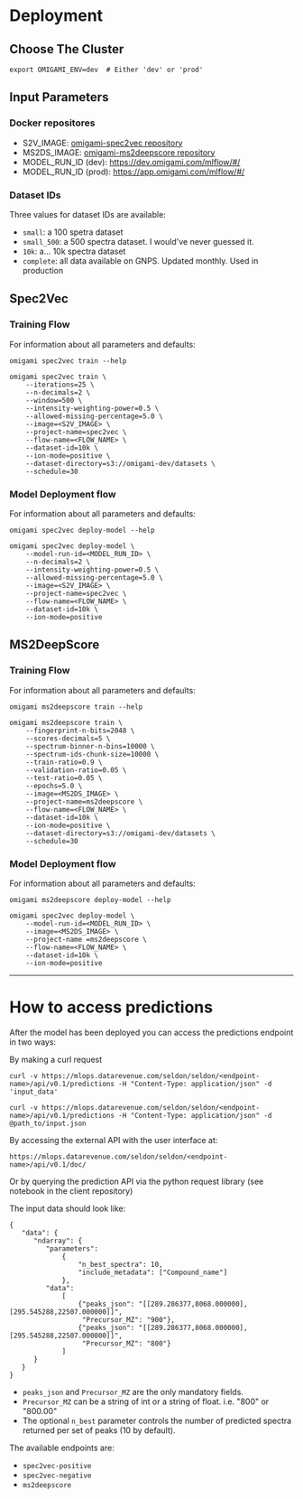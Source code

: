 # Deployment

## Choose The Cluster

```shell
export OMIGAMI_ENV=dev  # Either 'dev' or 'prod'
```

## Input Parameters

### Docker repositores
* S2V_IMAGE: [omigami-spec2vec repository](https://hub.docker.com/repository/docker/drtools/omigami-spec2vec/tags?page=1&ordering=last_updated)
* MS2DS_IMAGE: [omigami-ms2deepscore repository](https://hub.docker.com/repository/docker/drtools/omigami-ms2deepscore/tags?page=1&ordering=last_updated)
* MODEL_RUN_ID (dev): https://dev.omigami.com/mlflow/#/
* MODEL_RUN_ID (prod): https://app.omigami.com/mlflow/#/

### Dataset IDs
Three values for dataset IDs are available:
- `small`: a 100 spetra dataset
- `small_500`: a 500 spectra dataset. I would've never guessed it.
- `10k`: a... 10k spectra dataset
- `complete`: all data available on GNPS. Updated monthly. Used in production

## Spec2Vec

### Training Flow

For information about all parameters and defaults:
```shell
omigami spec2vec train --help
```


```shell
omigami spec2vec train \ 
    --iterations=25 \
    --n-decimals=2 \
    --window=500 \
    --intensity-weighting-power=0.5 \
    --allowed-missing-percentage=5.0 \
    --image=<S2V_IMAGE> \
    --project-name=spec2vec \
    --flow-name=<FLOW_NAME> \
    --dataset-id=10k \
    --ion-mode=positive \
    --dataset-directory=s3://omigami-dev/datasets \
    --schedule=30

```

### Model Deployment flow

For information about all parameters and defaults:
```shell
omigami spec2vec deploy-model --help
```

```shell
omigami spec2vec deploy-model \
    --model-run-id=<MODEL_RUN_ID> \
    --n-decimals=2 \
    --intensity-weighting-power=0.5 \
    --allowed-missing-percentage=5.0 \
    --image=<S2V_IMAGE> \
    --project-name=spec2vec \
    --flow-name=<FLOW_NAME> \
    --dataset-id=10k \
    --ion-mode=positive
```



## MS2DeepScore

### Training Flow

For information about all parameters and defaults:
```shell
omigami ms2deepscore train --help
```

```shell
omigami ms2deepscore train \ 
    --fingerprint-n-bits=2048 \
    --scores-decimals=5 \
    --spectrum-binner-n-bins=10000 \
    --spectrum-ids-chunk-size=10000 \
    --train-ratio=0.9 \
    --validation-ratio=0.05 \
    --test-ratio=0.05 \
    --epochs=5.0 \
    --image=<MS2DS_IMAGE> \
    --project-name=ms2deepscore \
    --flow-name=<FLOW_NAME> \
    --dataset-id=10k \
    --ion-mode=positive \
    --dataset-directory=s3://omigami-dev/datasets \
    --schedule=30

```

### Model Deployment flow

For information about all parameters and defaults:
```shell
omigami ms2deepscore deploy-model --help
```

```shell
omigami spec2vec deploy-model \
    --model-run-id=<MODEL_RUN_ID> \
    --image=<MS2DS_IMAGE> \
    --project-name =ms2deepscore \
    --flow-name=<FLOW_NAME> \
    --dataset-id=10k \
    --ion-mode=positive
```

---

# How to access predictions
After the model has been deployed you can access the predictions endpoint in two ways:

By making a curl request
```shell
curl -v https://mlops.datarevenue.com/seldon/seldon/<endpoint-name>/api/v0.1/predictions -H "Content-Type: application/json" -d 'input_data'
```

```shell
curl -v https://mlops.datarevenue.com/seldon/seldon/<endpoint-name>/api/v0.1/predictions -H "Content-Type: application/json" -d @path_to/input.json
```

By accessing the external API with the user interface at:

```shell
https://mlops.datarevenue.com/seldon/seldon/<endpoint-name>/api/v0.1/doc/
```

Or by querying the prediction API via the python request library (see notebook in the client repository)


The input data should look like:

```shell
{
   "data": {
      "ndarray": {
         "parameters":
             {
                 "n_best_spectra": 10,
                 "include_metadata": ["Compound_name"]
             },
         "data":
             [
                 {"peaks_json": "[[289.286377,8068.000000],[295.545288,22507.000000]]",
                  "Precursor_MZ": "900"},
                 {"peaks_json": "[[289.286377,8068.000000],[295.545288,22507.000000]]",
                  "Precursor_MZ": "800"}
             ]
      }
   }
}
```

- `peaks_json` and `Precursor_MZ` are the only mandatory fields.
- `Precursor_MZ` can be a string of int or a string of float. i.e. "800" or "800.00"
- The optional `n_best` parameter controls the number of predicted spectra returned per set of peaks (10 by default).

The available endpoints are:

- `spec2vec-positive`
- `spec2vec-negative`
- `ms2deepscore`
